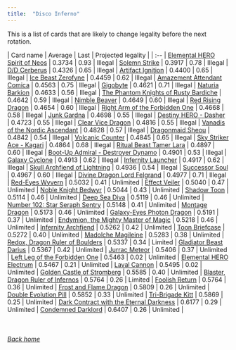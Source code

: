 ```yaml
---
title:  "Disco Inferno"
---
```


This is a list of cards that are likely to change legality before the next rotation.

| Card name | Average | Last | Projected legality |
| :-- |
[Elemental HERO Spirit of Neos](https://db.ygoprodeck.com/card/?search=Elemental%20HERO%20Spirit%20of%20Neos) | 0.3734 | 0.93 | Illegal |
[Solemn Strike](https://db.ygoprodeck.com/card/?search=Solemn%20Strike) | 0.3917 | 0.78 | Illegal |
[D/D Cerberus](https://db.ygoprodeck.com/card/?search=D/D%20Cerberus) | 0.4326 | 0.65 | Illegal |
[Artifact Ignition](https://db.ygoprodeck.com/card/?search=Artifact%20Ignition) | 0.4400 | 0.65 | Illegal |
[Ice Beast Zerofyne](https://db.ygoprodeck.com/card/?search=Ice%20Beast%20Zerofyne) | 0.4459 | 0.62 | Illegal |
[Amazement Attendant Comica](https://db.ygoprodeck.com/card/?search=Amazement%20Attendant%20Comica) | 0.4563 | 0.75 | Illegal |
[Gigobyte](https://db.ygoprodeck.com/card/?search=Gigobyte) | 0.4621 | 0.71 | Illegal |
[Naturia Barkion](https://db.ygoprodeck.com/card/?search=Naturia%20Barkion) | 0.4633 | 0.56 | Illegal |
[The Phantom Knights of Rusty Bardiche](https://db.ygoprodeck.com/card/?search=The%20Phantom%20Knights%20of%20Rusty%20Bardiche) | 0.4642 | 0.59 | Illegal |
[Nimble Beaver](https://db.ygoprodeck.com/card/?search=Nimble%20Beaver) | 0.4649 | 0.60 | Illegal |
[Red Rising Dragon](https://db.ygoprodeck.com/card/?search=Red%20Rising%20Dragon) | 0.4654 | 0.60 | Illegal |
[Right Arm of the Forbidden One](https://db.ygoprodeck.com/card/?search=Right%20Arm%20of%20the%20Forbidden%20One) | 0.4668 | 0.58 | Illegal |
[Junk Gardna](https://db.ygoprodeck.com/card/?search=Junk%20Gardna) | 0.4698 | 0.55 | Illegal |
[Destiny HERO - Dasher](https://db.ygoprodeck.com/card/?search=Destiny%20HERO%20-%20Dasher) | 0.4723 | 0.55 | Illegal |
[Clear Vice Dragon](https://db.ygoprodeck.com/card/?search=Clear%20Vice%20Dragon) | 0.4816 | 0.55 | Illegal |
[Vanadis of the Nordic Ascendant](https://db.ygoprodeck.com/card/?search=Vanadis%20of%20the%20Nordic%20Ascendant) | 0.4828 | 0.57 | Illegal |
[Dragonmaid Sheou](https://db.ygoprodeck.com/card/?search=Dragonmaid%20Sheou) | 0.4842 | 0.54 | Illegal |
[Volcanic Counter](https://db.ygoprodeck.com/card/?search=Volcanic%20Counter) | 0.4845 | 0.65 | Illegal |
[Sky Striker Ace - Kagari](https://db.ygoprodeck.com/card/?search=Sky%20Striker%20Ace%20-%20Kagari) | 0.4864 | 0.68 | Illegal |
[Ritual Beast Tamer Lara](https://db.ygoprodeck.com/card/?search=Ritual%20Beast%20Tamer%20Lara) | 0.4897 | 0.60 | Illegal |
[Boot-Up Admiral - Destroyer Dynamo](https://db.ygoprodeck.com/card/?search=Boot-Up%20Admiral%20-%20Destroyer%20Dynamo) | 0.4901 | 0.53 | Illegal |
[Galaxy Cyclone](https://db.ygoprodeck.com/card/?search=Galaxy%20Cyclone) | 0.4913 | 0.62 | Illegal |
[Infernity Launcher](https://db.ygoprodeck.com/card/?search=Infernity%20Launcher) | 0.4917 | 0.62 | Illegal |
[Skull Archfiend of Lightning](https://db.ygoprodeck.com/card/?search=Skull%20Archfiend%20of%20Lightning) | 0.4936 | 0.54 | Illegal |
[Successor Soul](https://db.ygoprodeck.com/card/?search=Successor%20Soul) | 0.4967 | 0.60 | Illegal |
[Divine Dragon Lord Felgrand](https://db.ygoprodeck.com/card/?search=Divine%20Dragon%20Lord%20Felgrand) | 0.4977 | 0.71 | Illegal |
[Red-Eyes Wyvern](https://db.ygoprodeck.com/card/?search=Red-Eyes%20Wyvern) | 0.5032 | 0.41 | Unlimited |
[Effect Veiler](https://db.ygoprodeck.com/card/?search=Effect%20Veiler) | 0.5040 | 0.47 | Unlimited |
[Noble Knight Bedwyr](https://db.ygoprodeck.com/card/?search=Noble%20Knight%20Bedwyr) | 0.5044 | 0.43 | Unlimited |
[Shadow Toon](https://db.ygoprodeck.com/card/?search=Shadow%20Toon) | 0.5114 | 0.46 | Unlimited |
[Deep Sea Diva](https://db.ygoprodeck.com/card/?search=Deep%20Sea%20Diva) | 0.5119 | 0.46 | Unlimited |
[Number 102: Star Seraph Sentry](https://db.ygoprodeck.com/card/?search=Number%20102:%20Star%20Seraph%20Sentry) | 0.5148 | 0.41 | Unlimited |
[Montage Dragon](https://db.ygoprodeck.com/card/?search=Montage%20Dragon) | 0.5173 | 0.46 | Unlimited |
[Galaxy-Eyes Photon Dragon](https://db.ygoprodeck.com/card/?search=Galaxy-Eyes%20Photon%20Dragon) | 0.5191 | 0.37 | Unlimited |
[Endymion, the Mighty Master of Magic](https://db.ygoprodeck.com/card/?search=Endymion,%20the%20Mighty%20Master%20of%20Magic) | 0.5218 | 0.46 | Unlimited |
[Infernity Archfiend](https://db.ygoprodeck.com/card/?search=Infernity%20Archfiend) | 0.5262 | 0.42 | Unlimited |
[Toon Briefcase](https://db.ygoprodeck.com/card/?search=Toon%20Briefcase) | 0.5272 | 0.40 | Unlimited |
[Madolche Magileine](https://db.ygoprodeck.com/card/?search=Madolche%20Magileine) | 0.5283 | 0.38 | Unlimited |
[Redox, Dragon Ruler of Boulders](https://db.ygoprodeck.com/card/?search=Redox,%20Dragon%20Ruler%20of%20Boulders) | 0.5337 | 0.34 | Limited |
[Gladiator Beast Darius](https://db.ygoprodeck.com/card/?search=Gladiator%20Beast%20Darius) | 0.5367 | 0.42 | Unlimited |
[Jurrac Meteor](https://db.ygoprodeck.com/card/?search=Jurrac%20Meteor) | 0.5406 | 0.37 | Unlimited |
[Left Leg of the Forbidden One](https://db.ygoprodeck.com/card/?search=Left%20Leg%20of%20the%20Forbidden%20One) | 0.5463 | 0.02 | Unlimited |
[Elemental HERO Electrum](https://db.ygoprodeck.com/card/?search=Elemental%20HERO%20Electrum) | 0.5467 | 0.21 | Unlimited |
[Laval Cannon](https://db.ygoprodeck.com/card/?search=Laval%20Cannon) | 0.5495 | 0.02 | Unlimited |
[Golden Castle of Stromberg](https://db.ygoprodeck.com/card/?search=Golden%20Castle%20of%20Stromberg) | 0.5585 | 0.40 | Unlimited |
[Blaster, Dragon Ruler of Infernos](https://db.ygoprodeck.com/card/?search=Blaster,%20Dragon%20Ruler%20of%20Infernos) | 0.5764 | 0.26 | Limited |
[Foolish Return](https://db.ygoprodeck.com/card/?search=Foolish%20Return) | 0.5764 | 0.36 | Unlimited |
[Frost and Flame Dragon](https://db.ygoprodeck.com/card/?search=Frost%20and%20Flame%20Dragon) | 0.5809 | 0.26 | Unlimited |
[Double Evolution Pill](https://db.ygoprodeck.com/card/?search=Double%20Evolution%20Pill) | 0.5852 | 0.33 | Unlimited |
[Tri-Brigade Kitt](https://db.ygoprodeck.com/card/?search=Tri-Brigade%20Kitt) | 0.5869 | 0.25 | Unlimited |
[Dark Contract with the Eternal Darkness](https://db.ygoprodeck.com/card/?search=Dark%20Contract%20with%20the%20Eternal%20Darkness) | 0.6177 | 0.29 | Unlimited |
[Condemned Darklord](https://db.ygoprodeck.com/card/?search=Condemned%20Darklord) | 0.6407 | 0.26 | Unlimited |

<br>

###### [Back home](index)